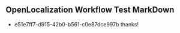 ## OpenLocalization Workflow Test MarkDown

* e51e7ff7-d915-42b0-b561-c0e87dce997b 
thanks!



<!--HONumber=Jan16_HO2-->
